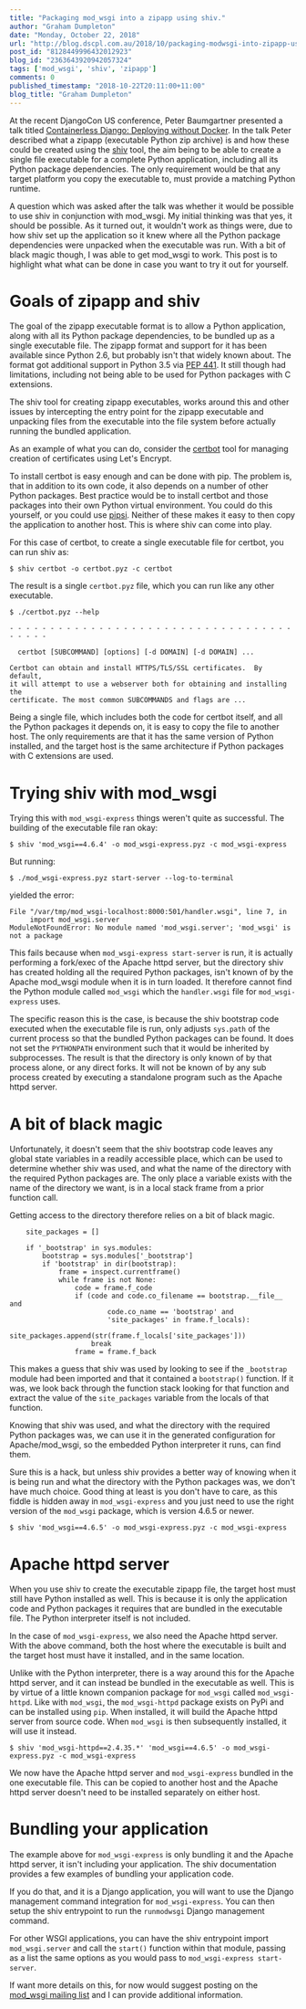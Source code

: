 ```yaml
---
title: "Packaging mod_wsgi into a zipapp using shiv."
author: "Graham Dumpleton"
date: "Monday, October 22, 2018"
url: "http://blog.dscpl.com.au/2018/10/packaging-modwsgi-into-zipapp-using-shiv.html"
post_id: "8128449996432012923"
blog_id: "2363643920942057324"
tags: ['mod_wsgi', 'shiv', 'zipapp']
comments: 0
published_timestamp: "2018-10-22T20:11:00+11:00"
blog_title: "Graham Dumpleton"
---
```


At the recent DjangoCon US conference, Peter Baumgartner presented a talk titled [Containerless Django: Deploying without Docker](https://2018.djangocon.us/talk/containerless-django-deploying-without/). In the talk Peter described what a zipapp \(executable Python zip archive\) is and how these could be created using the [shiv](https://shiv.readthedocs.io/) tool, the aim being to be able to create a single file executable for a complete Python application, including all its Python package dependencies. The only requirement would be that any target platform you copy the executable to, must provide a matching Python runtime.

A question which was asked after the talk was whether it would be possible to use shiv in conjunction with mod\_wsgi. My initial thinking was that yes, it should be possible. As it turned out, it wouldn't work as things were, due to how shiv set up the application so it knew where all the Python package dependencies were unpacked when the executable was run. With a bit of black magic though, I was able to get mod\_wsgi to work. This post is to highlight what what can be done in case you want to try it out for yourself.

# Goals of zipapp and shiv

The goal of the zipapp executable format is to allow a Python application, along with all its Python package dependencies, to be bundled up as a single executable file. The zipapp format and support for it has been available since Python 2.6, but probably isn't that widely known about. The format got additional support in Python 3.5 via [PEP 441](https://legacy.python.org/dev/peps/pep-0441/). It still though had limitations, including not being able to be used for Python packages with C extensions.

The shiv tool for creating zipapp executables, works around this and other issues by intercepting the entry point for the zipapp executable and unpacking files from the executable into the file system before actually running the bundled application.

As an example of what you can do, consider the [certbot](https://pypi.org/project/certbot/) tool for managing creation of certificates using Let's Encrypt.

To install certbot is easy enough and can be done with pip. The problem is, that in addition to its own code, it also depends on a number of other Python packages. Best practice would be to install certbot and those packages into their own Python virtual environment. You could do this yourself, or you could use [pipsi](https://pypi.org/project/pipsi/). Neither of these makes it easy to then copy the application to another host. This is where shiv can come into play.

For this case of certbot, to create a single executable file for certbot, you can run shiv as:
    
    
    $ shiv certbot -o certbot.pyz -c certbot
    
    

The result is a single `certbot.pyz` file, which you can run like any other executable.
    
    
    $ ./certbot.pyz --help
    
    - - - - - - - - - - - - - - - - - - - - - - - - - - - - - - - - - - - - - - - -
    
      certbot [SUBCOMMAND] [options] [-d DOMAIN] [-d DOMAIN] ...
    
    Certbot can obtain and install HTTPS/TLS/SSL certificates.  By default,
    it will attempt to use a webserver both for obtaining and installing the
    certificate. The most common SUBCOMMANDS and flags are ...
    
    

Being a single file, which includes both the code for certbot itself, and all the Python packages it depends on, it is easy to copy the file to another host. The only requirements are that it has the same version of Python installed, and the target host is the same architecture if Python packages with C extensions are used.

# Trying shiv with mod\_wsgi

Trying this with `mod_wsgi-express` things weren't quite as successful. The building of the executable file ran okay:
    
    
    $ shiv 'mod_wsgi==4.6.4' -o mod_wsgi-express.pyz -c mod_wsgi-express
    
    

But running:
    
    
    $ ./mod_wsgi-express.pyz start-server --log-to-terminal
    
    

yielded the error:
    
    
    File "/var/tmp/mod_wsgi-localhost:8000:501/handler.wsgi", line 7, in 
         import mod_wsgi.server
    ModuleNotFoundError: No module named 'mod_wsgi.server'; 'mod_wsgi' is not a package
    
    

This fails because when `mod_wsgi-express start-server` is run, it is actually performing a fork/exec of the Apache httpd server, but the directory shiv has created holding all the required Python packages, isn't known of by the Apache mod\_wsgi module when it is in turn loaded. It therefore cannot find the Python module called `mod_wsgi` which the `handler.wsgi` file for `mod_wsgi-express` uses.

The specific reason this is the case, is because the shiv bootstrap code executed when the executable file is run, only adjusts `sys.path` of the current process so that the bundled Python packages can be found. It does not set the `PYTHONPATH` environment such that it would be inherited by subprocesses. The result is that the directory is only known of by that process alone, or any direct forks. It will not be known of by any sub process created by executing a standalone program such as the Apache httpd server.

# A bit of black magic

Unfortunately, it doesn't seem that the shiv bootstrap code leaves any global state variables in a readily accessible place, which can be used to determine whether shiv was used, and what the name of the directory with the required Python packages are. The only place a variable exists with the name of the directory we want, is in a local stack frame from a prior function call.

Getting access to the directory therefore relies on a bit of black magic.
    
    
        site_packages = []
    
        if '_bootstrap' in sys.modules:
            bootstrap = sys.modules['_bootstrap']
            if 'bootstrap' in dir(bootstrap):
                frame = inspect.currentframe()
                while frame is not None:
                    code = frame.f_code
                    if (code and code.co_filename == bootstrap.__file__ and
                            code.co_name == 'bootstrap' and
                            'site_packages' in frame.f_locals):
                        site_packages.append(str(frame.f_locals['site_packages']))
                        break
                    frame = frame.f_back
    
    

This makes a guess that shiv was used by looking to see if the `_bootstrap` module had been imported and that it contained a `bootstrap()` function. If it was, we look back through the function stack looking for that function and extract the value of the `site_packages` variable from the locals of that function.

Knowing that shiv was used, and what the directory with the required Python packages was, we can use it in the generated configuration for Apache/mod\_wsgi, so the embedded Python interpreter it runs, can find them.

Sure this is a hack, but unless shiv provides a better way of knowing when it is being run and what the directory with the Python packages was, we don't have much choice. Good thing at least is you don't have to care, as this fiddle is hidden away in `mod_wsgi-express` and you just need to use the right version of the `mod_wsgi` package, which is version 4.6.5 or newer.
    
    
    $ shiv 'mod_wsgi==4.6.5' -o mod_wsgi-express.pyz -c mod_wsgi-express
    
    

# Apache httpd server

When you use shiv to create the executable zipapp file, the target host must still have Python installed as well. This is because it is only the application code and Python packages it requires that are bundled in the executable file. The Python interpreter itself is not included.

In the case of `mod_wsgi-express`, we also need the Apache httpd server. With the above command, both the host where the executable is built and the target host must have it installed, and in the same location.

Unlike with the Python interpreter, there is a way around this for the Apache httpd server, and it can instead be bundled in the executable as well. This is by virtue of a little known companion package for `mod_wsgi` called `mod_wsgi-httpd`. Like with `mod_wsgi`, the `mod_wsgi-httpd` package exists on PyPi and can be installed using `pip`. When installed, it will build the Apache httpd server from source code. When `mod_wsgi` is then subsequently installed, it will use it instead.
    
    
    $ shiv 'mod_wsgi-httpd==2.4.35.*' 'mod_wsgi==4.6.5' -o mod_wsgi-express.pyz -c mod_wsgi-express
    
    

We now have the Apache httpd server and `mod_wsgi-express` bundled in the one executable file. This can be copied to another host and the Apache httpd server doesn't need to be installed separately on either host.

# Bundling your application

The example above for `mod_wsgi-express` is only bundling it and the Apache httpd server, it isn't including your application. The shiv documentation provides a few examples of bundling your application code.

If you do that, and it is a Django application, you will want to use the Django management command integration for `mod_wsgi-express`. You can then setup the shiv entrypoint to run the `runmodwsgi` Django management command.

For other WSGI applications, you can have the shiv entrypoint import `mod_wsgi.server` and call the `start()` function within that module, passing as a list the same options as you would pass to `mod_wsgi-express start-server`.

If want more details on this, for now would suggest posting on the [mod\_wsgi mailing list](https://groups.google.com/forum/#!forum/modwsgi) and I can provide additional information.